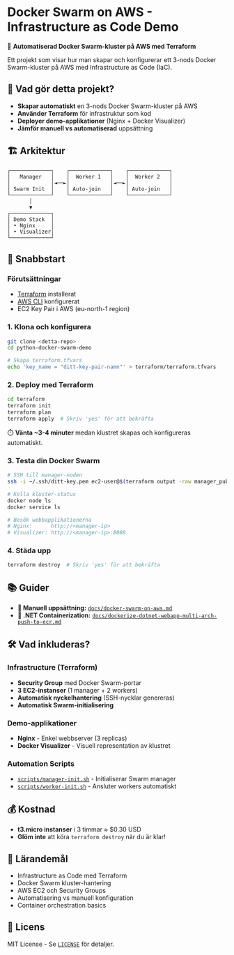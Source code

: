 # Docker Swarm on AWS - Infrastructure as Code Demo

🐳 **Automatiserad Docker Swarm-kluster på AWS med Terraform**

Ett projekt som visar hur man skapar och konfigurerar ett 3-nods Docker Swarm-kluster på AWS med Infrastructure as Code (IaC).

## 🎯 Vad gör detta projekt?

- **Skapar automatiskt** en 3-nods Docker Swarm-kluster på AWS
- **Använder Terraform** för infrastruktur som kod
- **Deployer demo-applikationer** (Nginx + Docker Visualizer)
- **Jämför manuell vs automatiserad** uppsättning

## 🏗️ Arkitektur

```
┌─────────────┐    ┌─────────────┐    ┌─────────────┐
│   Manager   │    │  Worker 1   │    │  Worker 2   │
│             │◄──►│             │◄──►│             │
│ Swarm Init  │    │ Auto-join   │    │ Auto-join   │
└─────────────┘    └─────────────┘    └─────────────┘
       │
       ▼
┌─────────────┐
│ Demo Stack  │
│ • Nginx     │
│ • Visualizer│
└─────────────┘
```

## 🚀 Snabbstart

### Förutsättningar

- [Terraform](https://www.terraform.io/downloads) installerat
- [AWS CLI](https://aws.amazon.com/cli/) konfigurerat
- EC2 Key Pair i AWS (eu-north-1 region)

### 1. Klona och konfigurera

```bash
git clone <detta-repo>
cd python-docker-swarm-demo

# Skapa terraform.tfvars
echo 'key_name = "ditt-key-pair-namn"' > terraform/terraform.tfvars
```

### 2. Deploy med Terraform

```bash
cd terraform
terraform init
terraform plan
terraform apply  # Skriv 'yes' för att bekräfta
```

⏱️ **Vänta ~3-4 minuter** medan klustret skapas och konfigureras automatiskt.

### 3. Testa din Docker Swarm

```bash
# SSH till manager-noden
ssh -i ~/.ssh/ditt-key.pem ec2-user@$(terraform output -raw manager_public_ip)

# Kolla kluster-status
docker node ls
docker service ls

# Besök webbapplikationerna
# Nginx:      http://<manager-ip>
# Visualizer: http://<manager-ip>:8080
```

### 4. Städa upp

```bash
terraform destroy  # Skriv 'yes' för att bekräfta
```

## 📚 Guider

- **👥 Manuell uppsättning:** [`docs/docker-swarm-on-aws.md`](docs/docker-swarm-on-aws.md)
- **🐳 .NET Containerization:** [`docs/dockerize-dotnet-webapp-multi‑arch-push-to-ecr.md`](docs/dockerize-dotnet-webapp-multi‑arch-push-to-ecr.md)

## 🛠️ Vad inkluderas?

### Infrastructure (Terraform)

- **Security Group** med Docker Swarm-portar
- **3 EC2-instanser** (1 manager + 2 workers)
- **Automatisk nyckelhantering** (SSH-nycklar genereras)
- **Automatisk Swarm-initialisering**

### Demo-applikationer

- **Nginx** - Enkel webbserver (3 replicas)
- **Docker Visualizer** - Visuell representation av klustret

### Automation Scripts

- [`scripts/manager-init.sh`](scripts/manager-init.sh) - Initialiserar Swarm manager
- [`scripts/worker-init.sh`](scripts/worker-init.sh) - Ansluter workers automatiskt

## 💰 Kostnad

- **t3.micro instanser** i 3 timmar ≈ $0.30 USD
- **Glöm inte** att köra `terraform destroy` när du är klar!

## 📖 Lärandemål

- Infrastructure as Code med Terraform
- Docker Swarm kluster-hantering
- AWS EC2 och Security Groups
- Automatisering vs manuell konfiguration
- Container orchestration basics

## 📄 Licens

MIT License - Se [`LICENSE`](LICENSE) för detaljer.
